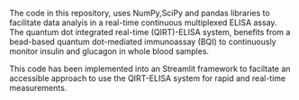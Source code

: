 The code in this repository, uses NumPy,SciPy and pandas libraries to facilitate data analyis in a real-time continuous multiplexed ELISA assay. 
The quantum dot integrated real-time (QIRT)-ELISA system, benefits from a bead-based quantum dot-mediated immunoassay (BQI) 
to continuously monitor insulin and glucagon in whole blood samples. 

This code has been implemented into an Streamlit framework to faciltate an accessible approach to use the QIRT-ELISA system for rapid and real-time measurements.
